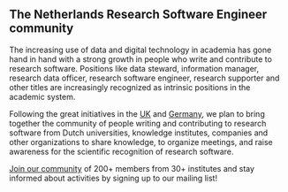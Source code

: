
## The Netherlands Research Software Engineer community

The increasing use of data and digital technology in academia has gone hand
in hand with a strong growth in people who write and contribute to research
software. Positions like data steward, information manager, research data
officer, research software engineer, research supporter and other titles are
increasingly recognized as intrinsic positions in the academic system.

Following the great initiatives in the [UK](http://rse.ac.uk/) and
[Germany](http://www.de-rse.org/de), we plan to bring together the community
of people writing and contributing to research software from Dutch
universities, knowledge institutes, companies and other organizations to
share knowledge, to organize meetings, and raise awareness for the
scientific recognition of research software.

[Join our community](https://lists.nl-rse.org/mailman/listinfo/everyone) of
200+ members from 30+ institutes and stay informed about activities by
signing up to our mailing list!
